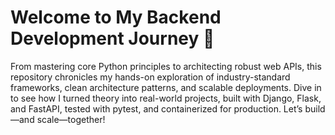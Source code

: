 # Welcome to My Backend Development Journey 🚀

From mastering core Python principles to architecting robust web APIs, this repository chronicles my hands-on exploration of industry-standard frameworks, clean architecture patterns, and scalable deployments. Dive in to see how I turned theory into real-world projects, built with Django, Flask, and FastAPI, tested with pytest, and containerized for production. Let’s build—and scale—together!